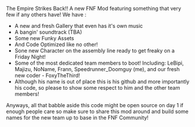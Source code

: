 The Empire Strikes Back!!
A new FNF Mod featuring something that very few if any others have!
We have :
 - A new and fresh Gallery that even has it's own music
 - A bangin' soundtrack (TBA)
 - Some new Funky Assets
 - And Code Optimized like no other!
 - Sone new Character on the assembly line ready to get freaky on a Friday Night!
 - Some of the most dedicated team members to boot! Including: LeBipi, Majizu, NoName, Frann, Speedrunner_Doomguy (me), and our fresh new coder - FoxyTheThird!
 - Although his name is out of place this is his github and more importantly his code, so please to show some respect to him and the other team members!
 
Anyways, all that babble aside this code might be open source on day 1 if enough people care so make sure to share this mod around and build some names for the new team up to base in the FNF Community!
